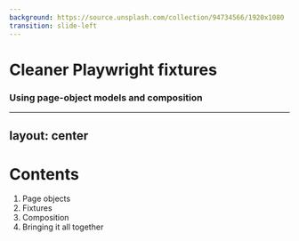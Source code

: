 ```yaml
---
background: https://source.unsplash.com/collection/94734566/1920x1080
transition: slide-left
---
```


# Cleaner Playwright fixtures
### Using page-object models and composition

---
layout: center
---

# Contents

1. Page objects
1. Fixtures
1. Composition
1. Bringing it all together
